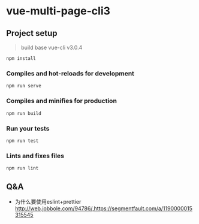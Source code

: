 # vue-multi-page-cli3

## Project setup
> build base vue-cli v3.0.4

```
npm install
```

### Compiles and hot-reloads for development
```
npm run serve
```

### Compiles and minifies for production
```
npm run build
```

### Run your tests
```
npm run test
```

### Lints and fixes files
```
npm run lint
```


## Q&A
- 为什么要使用eslint+prettier
http://web.jobbole.com/94786/,https://segmentfault.com/a/1190000015315545
